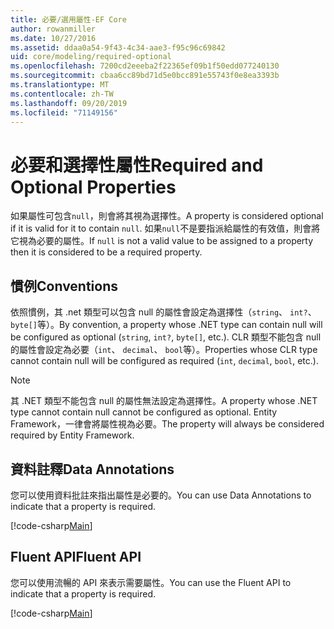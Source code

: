 ```yaml
---
title: 必要/選用屬性-EF Core
author: rowanmiller
ms.date: 10/27/2016
ms.assetid: ddaa0a54-9f43-4c34-aae3-f95c96c69842
uid: core/modeling/required-optional
ms.openlocfilehash: 7200cd2eeeba2f22365ef09b1f50edd077240130
ms.sourcegitcommit: cbaa6cc89bd71d5e0bcc891e55743f0e8ea3393b
ms.translationtype: MT
ms.contentlocale: zh-TW
ms.lasthandoff: 09/20/2019
ms.locfileid: "71149156"
---
```

# <a name="required-and-optional-properties"></a><span data-ttu-id="5d7e1-102">必要和選擇性屬性</span><span class="sxs-lookup"><span data-stu-id="5d7e1-102">Required and Optional Properties</span></span>

<span data-ttu-id="5d7e1-103">如果屬性可包含`null`，則會將其視為選擇性。</span><span class="sxs-lookup"><span data-stu-id="5d7e1-103">A property is considered optional if it is valid for it to contain `null`.</span></span> <span data-ttu-id="5d7e1-104">如果`null`不是要指派給屬性的有效值，則會將它視為必要的屬性。</span><span class="sxs-lookup"><span data-stu-id="5d7e1-104">If `null` is not a valid value to be assigned to a property then it is considered to be a required property.</span></span>

## <a name="conventions"></a><span data-ttu-id="5d7e1-105">慣例</span><span class="sxs-lookup"><span data-stu-id="5d7e1-105">Conventions</span></span>

<span data-ttu-id="5d7e1-106">依照慣例，其 .net 類型可以包含 null 的屬性會設定為選擇性（`string`、 `int?`、 `byte[]`等）。</span><span class="sxs-lookup"><span data-stu-id="5d7e1-106">By convention, a property whose .NET type can contain null will be configured as optional (`string`, `int?`, `byte[]`, etc.).</span></span> <span data-ttu-id="5d7e1-107">CLR 類型不能包含 null 的屬性會設定為必要（`int`、 `decimal`、 `bool`等）。</span><span class="sxs-lookup"><span data-stu-id="5d7e1-107">Properties whose CLR type cannot contain null will be configured as required (`int`, `decimal`, `bool`, etc.).</span></span>

> [!NOTE]  
> <span data-ttu-id="5d7e1-108">其 .NET 類型不能包含 null 的屬性無法設定為選擇性。</span><span class="sxs-lookup"><span data-stu-id="5d7e1-108">A property whose .NET type cannot contain null cannot be configured as optional.</span></span> <span data-ttu-id="5d7e1-109">Entity Framework，一律會將屬性視為必要。</span><span class="sxs-lookup"><span data-stu-id="5d7e1-109">The property will always be considered required by Entity Framework.</span></span>

## <a name="data-annotations"></a><span data-ttu-id="5d7e1-110">資料註釋</span><span class="sxs-lookup"><span data-stu-id="5d7e1-110">Data Annotations</span></span>

<span data-ttu-id="5d7e1-111">您可以使用資料批註來指出屬性是必要的。</span><span class="sxs-lookup"><span data-stu-id="5d7e1-111">You can use Data Annotations to indicate that a property is required.</span></span>

[!code-csharp[Main](../../../samples/core/Modeling/DataAnnotations/Samples/Required.cs?highlight=14)]

## <a name="fluent-api"></a><span data-ttu-id="5d7e1-112">Fluent API</span><span class="sxs-lookup"><span data-stu-id="5d7e1-112">Fluent API</span></span>

<span data-ttu-id="5d7e1-113">您可以使用流暢的 API 來表示需要屬性。</span><span class="sxs-lookup"><span data-stu-id="5d7e1-113">You can use the Fluent API to indicate that a property is required.</span></span>

[!code-csharp[Main](../../../samples/core/Modeling/FluentAPI/Samples/Required.cs?highlight=11-13)]

